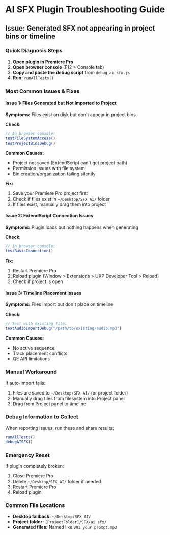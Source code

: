 # AI SFX Plugin Troubleshooting Guide

## Issue: Generated SFX not appearing in project bins or timeline

### Quick Diagnosis Steps

1. **Open plugin in Premiere Pro**
2. **Open browser console** (F12 > Console tab)
3. **Copy and paste the debug script** from `debug_ai_sfx.js`
4. **Run:** `runAllTests()`

### Most Common Issues & Fixes

#### Issue 1: Files Generated but Not Imported to Project
**Symptoms:** Files exist on disk but don't appear in project bins

**Check:**
```javascript
// In browser console:
testFileSystemAccess()
testProjectBinsDebug()
```

**Common Causes:**
- Project not saved (ExtendScript can't get project path)
- Permission issues with file system
- Bin creation/organization failing silently

**Fix:** 
1. Save your Premiere Pro project first
2. Check if files exist in `~/Desktop/SFX AI/` folder
3. If files exist, manually drag them into project

#### Issue 2: ExtendScript Connection Issues
**Symptoms:** Plugin loads but nothing happens when generating

**Check:**
```javascript
// In browser console:
testBasicConnection()
```

**Fix:**
1. Restart Premiere Pro
2. Reload plugin (Window > Extensions > UXP Developer Tool > Reload)
3. Check if project is open

#### Issue 3: Timeline Placement Issues  
**Symptoms:** Files import but don't place on timeline

**Check:**
```javascript
// Test with existing file:
testAudioImportDebug("/path/to/existing/audio.mp3")
```

**Common Causes:**
- No active sequence
- Track placement conflicts
- QE API limitations

### Manual Workaround

If auto-import fails:
1. Files are saved to `~/Desktop/SFX AI/` (or project folder)
2. Manually drag files from filesystem into Project panel
3. Drag from Project panel to timeline

### Debug Information to Collect

When reporting issues, run these and share results:
```javascript
runAllTests()
debugAISFX()
```

### Emergency Reset

If plugin completely broken:
1. Close Premiere Pro
2. Delete `~/Desktop/SFX AI/` folder if needed
3. Restart Premiere Pro
4. Reload plugin

### Common File Locations

- **Desktop fallback:** `~/Desktop/SFX AI/`
- **Project folder:** `[ProjectFolder]/SFX/ai sfx/`
- **Generated files:** Named like `001 your prompt.mp3`